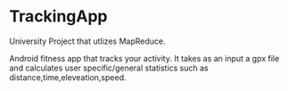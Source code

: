 # TrackingApp
University Project that utlizes MapReduce. 

Android fitness app that tracks your activity. It takes as an input a gpx file and calculates user specific/general statistics such as distance,time,eleveation,speed.
